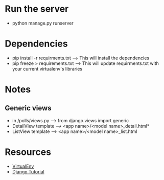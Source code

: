 

# Run the server
- python manage.py runserver

# Dependencies
- pip install -r requirments.txt --> This will install the dependencies
- pip freeze > requirements.txt --> This will update requirments.txt with your current virtualenv's libraries

# Notes

## Generic views
- in /polls/views.py --> from django.views import generic
- DetailView template --> \<app name\>/\<model name\>_detail.html\*
- ListView template --> \<app name\>/\<model name\>_list.html

# Resources
- [VirtualEnv](http://docs.python-guide.org/en/latest/dev/virtualenvs/)
- [Django Tutorial](https://docs.djangoproject.com/en/1.8/intro/tutorial01/)
